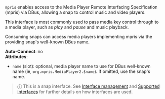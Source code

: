 `mpris` enables access to the Media Player Remote Interfacing Specification (mpris) via DBus, allowing a snap to control music and video players.

This interface is most commonly used to pass media key control through to a media player, such as _play_ and _pause_ and music playback.

Consuming snaps can access media players implementing mpris via the providing snap's well-known DBus name.

**Auto-Connect**: no</br>
**Attributes**:</br>
   * `name` (slot): optional, media player name to use for DBus well-known name
      (ie, `org.mpris.MediaPlayer2.$name`). If omitted, use the snap's name.

> ⓘ  This is a snap interface. See [Interface management](/t/interface-management/6154) and [Supported interfaces](/t/supported-interfaces/7744) for further details on how interfaces are used.